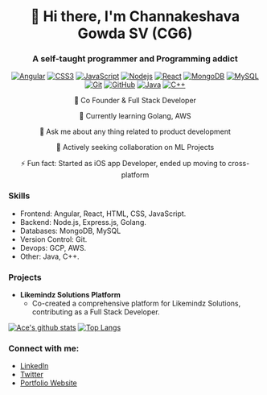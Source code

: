 <h1 align="center">👋 Hi there, I'm Channakeshava Gowda SV (CG6)</h1>
<h3 align="center">A self-taught programmer and Programming addict</h3>

<p align="center">
  <a href="https://github.com/CGCode6/"><img src="https://img.shields.io/badge/-Angular-red?style=flat-square&logo=html5&logoColor=white" alt="Angular"></a>
  <a href="https://github.com/CGCode6/"><img src="https://img.shields.io/badge/-CSS3-1572B6?style=flat-square&logo=css3" alt="CSS3"></a>
  <a href="https://github.com/CGCode6/"><img src="https://img.shields.io/badge/-JavaScript-black?style=flat-square&logo=javascript" alt="JavaScript"></a>
  <a href="https://github.com/CGCode6/"><img src="https://img.shields.io/badge/-Nodejs-black?style=flat-square&logo=Node.js" alt="Nodejs"></a>
  <a href="https://github.com/CGCode6/"><img src="https://img.shields.io/badge/-React-black?style=flat-square&logo=react" alt="React"></a>
  <a href="https://github.com/CGCode6/"><img src="https://img.shields.io/badge/-MongoDB-black?style=flat-square&logo=mongodb" alt="MongoDB"></a>
  <a href="https://github.com/CGCode6/"><img src="https://img.shields.io/badge/-MySQL-black?style=flat-square&logo=mysql" alt="MySQL"></a>
  <a href="https://github.com/CGCode6/"><img src="https://img.shields.io/badge/-Git-black?style=flat-square&logo=git" alt="Git"></a>
  <a href="https://github.com/CGCode6/"><img src="https://img.shields.io/badge/-GitHub-181717?style=flat-square&logo=github" alt="GitHub"></a>
  <a href="https://github.com/CGCode6/"><img src="https://img.shields.io/badge/-Java-black?style=flat-square&logo=Java" alt="Java"></a>
  <a href="https://github.com/CGCode6/"><img src="https://img.shields.io/badge/-C++-00599C?style=flat-square&logo=c%2B%2B" alt="C++"></a>
</p>

<p align="center">🚀 Co Founder & Full Stack Developer</p>
<p align="center">🌱 Currently learning Golang, AWS</p>
<p align="center">💬 Ask me about any thing related to product development</p>
<p align="center">👯 Actively seeking collaboration on ML Projects</p>
<p align="center">⚡ Fun fact: Started as iOS app Developer, ended up moving to cross-platform</p>

### Skills
- Frontend: Angular, React, HTML, CSS, JavaScript.
- Backend: Node.js, Express.js, Golang.
- Databases: MongoDB, MySQL
- Version Control: Git.
- Devops: GCP, AWS.
- Other: Java, C++.

### Projects
- **Likemindz Solutions Platform**
  - Co-created a comprehensive platform for Likemindz Solutions, contributing as a Full Stack Developer.


[![Ace's github stats](https://github-readme-stats.vercel.app/api?username=CG6-Tech&show_icons=true)](https://github.com/CG6-Tech/github-readme-stats)
[![Top Langs](https://github-readme-stats.vercel.app/api/top-langs/?username=CG6-Tech&layout=compact)](https://github.com/CG6-Tech/github-readme-stats)

### Connect with me:
- [LinkedIn](https://www.linkedin.com/in/cg6-tech)
- [Twitter](https://twitter.com/cg6_tech)
- [Portfolio Website](www.cg6.tech)
